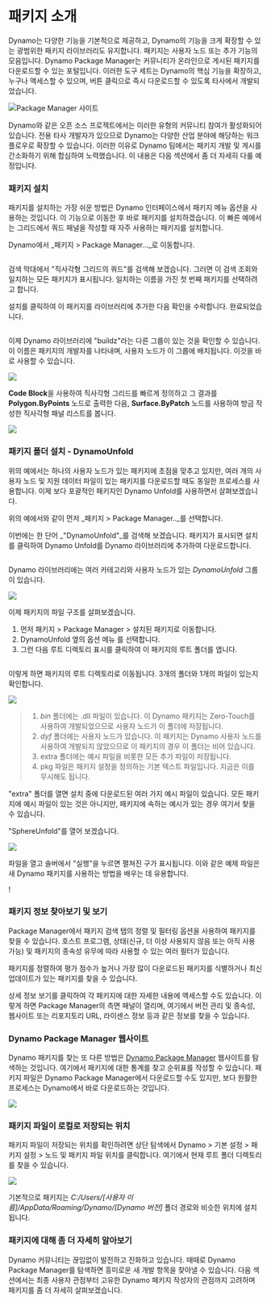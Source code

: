 # 패키지 소개

Dynamo는 다양한 기능을 기본적으로 제공하고, Dynamo의 기능을 크게 확장할 수 있는 광범위한 패키지 라이브러리도 유지합니다. 패키지는 사용자 노드 또는 추가 기능의 모음입니다. Dynamo Package Manager는 커뮤니티가 온라인으로 게시된 패키지를 다운로드할 수 있는 포털입니다. 이러한 도구 세트는 Dynamo의 핵심 기능을 확장하고, 누구나 액세스할 수 있으며, 버튼 클릭으로 즉시 다운로드할 수 있도록 타사에서 개발되었습니다.

![Package Manager 사이트](../images/6-2/1/dpm.jpg)

Dynamo와 같은 오픈 소스 프로젝트에서는 이러한 유형의 커뮤니티 참여가 활성화되어 있습니다. 전용 타사 개발자가 있으므로 Dynamo는 다양한 산업 분야에 해당하는 워크플로우로 확장할 수 있습니다. 이러한 이유로 Dynamo 팀에서는 패키지 개발 및 게시를 간소화하기 위해 합심하여 노력했습니다. 이 내용은 다음 섹션에서 좀 더 자세히 다룰 예정입니다.

### 패키지 설치

패키지를 설치하는 가장 쉬운 방법은 Dynamo 인터페이스에서 패키지 메뉴 옵션을 사용하는 것입니다. 이 기능으로 이동한 후 바로 패키지를 설치하겠습니다. 이 빠른 예에서는 그리드에서 쿼드 패널을 작성할 때 자주 사용하는 패키지를 설치합니다.

Dynamo에서 _패키지 > Package Manager..._로 이동합니다.

<figure><img src="../../.gitbook/assets/package-manager-menu.png" alt=""><figcaption></figcaption></figure>

검색 막대에서 "직사각형 그리드의 쿼드"를 검색해 보겠습니다. 그러면 이 검색 조회와 일치하는 모든 패키지가 표시됩니다. 일치하는 이름을 가진 첫 번째 패키지를 선택하려고 합니다.

설치를 클릭하여 이 패키지를 라이브러리에 추가한 다음 확인을 수락합니다. 완료되었습니다.

<figure><img src="../../.gitbook/assets/quads-from-rectangular-grid.png" alt=""><figcaption></figcaption></figure>

이제 Dynamo 라이브러리에 "buildz"라는 다른 그룹이 있는 것을 확인할 수 있습니다. 이 이름은 패키지의 개발자를 나타내며, 사용자 노드가 이 그룹에 배치됩니다. 이것을 바로 사용할 수 있습니다.

![](../images/6-2/1/packageintroduction-installingapackage03.jpg)

**Code Block**을 사용하여 직사각형 그리드를 빠르게 정의하고 그 결과를 **Polygon.ByPoints** 노드로 출력한 다음, **Surface.ByPatch** 노드를 사용하여 방금 작성한 직사각형 패널 리스트를 봅니다.

![](../images/6-2/1/packageintroduction-installingapackage04.jpg)

### 패키지 폴더 설치 - DynamoUnfold

위의 예에서는 하나의 사용자 노드가 있는 패키지에 초점을 맞추고 있지만, 여러 개의 사용자 노드 및 지원 데이터 파일이 있는 패키지를 다운로드할 때도 동일한 프로세스를 사용합니다. 이제 보다 포괄적인 패키지인 Dynamo Unfold를 사용하면서 살펴보겠습니다.

위의 예에서와 같이 먼저 _패키지 > Package Manager.._를 선택합니다.

이번에는 한 단어 _"DynamoUnfold"_를 검색해 보겠습니다. 패키지가 표시되면 설치를 클릭하여 Dynamo Unfold를 Dynamo 라이브러리에 추가하여 다운로드합니다.

<figure><img src="../../.gitbook/assets/unfold.png" alt=""><figcaption></figcaption></figure>

Dynamo 라이브러리에는 여러 카테고리와 사용자 노드가 있는 _DynamoUnfold_ 그룹이 있습니다.

![](../images/6-2/1/packageintroduction-installingpackagefolder02.jpg)

이제 패키지의 파일 구조를 살펴보겠습니다. 

1. 먼저 패키지 > Package Manager > 설치된 패키지로 이동합니다.
2. DynamoUnfold 옆의 옵션 메뉴 <img src="../images/6-2/1/packageintroduction-verticaldotsmenu.jpg" alt="" data-size="line">를 선택합니다.
3. 그런 다음 루트 디렉토리 표시를 클릭하여 이 패키지의 루트 폴더를 엽니다.

<figure><img src="../../.gitbook/assets/view-root-directory.png" alt=""><figcaption></figcaption></figure>

이렇게 하면 패키지의 루트 디렉토리로 이동됩니다. 3개의 폴더와 1개의 파일이 있는지 확인합니다.

![](../images/6-2/1/packageintroduction-installingpackagefolder05.jpg)

> 1. _bin_ 폴더에는 .dll 파일이 있습니다. 이 Dynamo 패키지는 Zero-Touch를 사용하여 개발되었으므로 사용자 노드가 이 폴더에 저장됩니다.
> 2. _dyf_ 폴더에는 사용자 노드가 있습니다. 이 패키지는 Dynamo 사용자 노드를 사용하여 개발되지 않았으므로 이 패키지의 경우 이 폴더는 비어 있습니다.
> 3. extra 폴더에는 예시 파일을 비롯한 모든 추가 파일이 저장됩니다.
> 4. pkg 파일은 패키지 설정을 정의하는 기본 텍스트 파일입니다. 지금은 이를 무시해도 됩니다.

"extra" 폴더를 열면 설치 중에 다운로드된 여러 가지 예시 파일이 있습니다. 모든 패키지에 예시 파일이 있는 것은 아니지만, 패키지에 속하는 예시가 있는 경우 여기서 찾을 수 있습니다.

"SphereUnfold"를 열어 보겠습니다.

![](../images/6-2/1/rd2.jpg)

파일을 열고 솔버에서 "실행"을 누르면 펼쳐진 구가 표시됩니다. 이와 같은 예제 파일은 새 Dynamo 패키지를 사용하는 방법을 배우는 데 유용합니다.

\![](<../images/6-2/1/packageintroduction-installingpackagefolder07 (1) (2).jpg>)

### 패키지 정보 찾아보기 및 보기

Package Manager에서 패키지 검색 탭의 정렬 및 필터링 옵션을 사용하여 패키지를 찾을 수 있습니다. 호스트 프로그램, 상태(신규, 더 이상 사용되지 않음 또는 아직 사용 가능) 및 패키지의 종속성 유무에 따라 사용할 수 있는 여러 필터가 있습니다.

패키지를 정렬하여 평가 점수가 높거나 가장 많이 다운로드된 패키지를 식별하거나 최신 업데이트가 있는 패키지를 찾을 수 있습니다. 

상세 정보 보기를 클릭하여 각 패키지에 대한 자세한 내용에 액세스할 수도 있습니다. 이렇게 하면 Package Manager의 측면 패널이 열리며, 여기에서 버전 관리 및 종속성, 웹사이트 또는 리포지토리 URL, 라이센스 정보 등과 같은 정보를 찾을 수 있습니다.

### Dynamo Package Manager 웹사이트

Dynamo 패키지를 찾는 또 다른 방법은 [Dynamo Package Manager](http://dynamopackages.com) 웹사이트를 탐색하는 것입니다. 여기에서 패키지에 대한 통계를 찾고 순위표를 작성할 수 있습니다. 패키지 파일은 Dynamo Package Manager에서 다운로드할 수도 있지만, 보다 원활한 프로세스는 Dynamo에서 바로 다운로드하는 것입니다.

![](../images/6-2/1/dpm2.jpg)

### 패키지 파일이 로컬로 저장되는 위치

패키지 파일이 저장되는 위치를 확인하려면 상단 탐색에서 Dynamo > 기본 설정 > 패키지 설정 > 노드 및 패키지 파일 위치를 클릭합니다. 여기에서 현재 루트 폴더 디렉토리를 찾을 수 있습니다.

![](../images/6-2/1/packageintroduction-installingpackagefolder08.jpg)

기본적으로 패키지는 _C:/Users/[사용자 이름]/AppData/Roaming/Dynamo/[Dynamo 버전]_ 폴더 경로와 비슷한 위치에 설치됩니다.

### 패키지에 대해 좀 더 자세히 알아보기

Dynamo 커뮤니티는 끊임없이 발전하고 진화하고 있습니다. 때때로 Dynamo Package Manager를 탐색하면 흥미로운 새 개발 항목을 찾아낼 수 있습니다. 다음 섹션에서는 최종 사용자 관점부터 고유한 Dynamo 패키지 작성자의 관점까지 고려하며 패키지를 좀 더 자세히 살펴보겠습니다.
